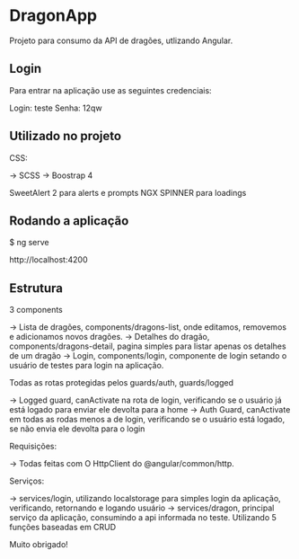 # DragonApp

Projeto para consumo da API de dragões, utlizando Angular.

## Login

Para entrar na aplicação use as seguintes credenciais:

Login: teste
Senha: 12qw

## Utilizado no projeto

CSS: 

-> SCSS
-> Boostrap 4

SweetAlert 2 para alerts e prompts
NGX SPINNER para loadings

## Rodando a aplicação

$ ng serve 

http://localhost:4200

## Estrutura

3 components 

-> Lista de dragões, components/dragons-list, onde editamos, removemos e adicionamos novos dragões.
-> Detalhes do dragão, components/dragons-detail, pagina simples para listar apenas os detalhes de um dragão
-> Login, components/login, componente de login setando o usuário de testes para login na aplicação.

Todas as rotas protegidas pelos guards/auth, guards/logged

-> Logged guard, canActivate na rota de login, verificando se o usuário já está logado para enviar ele devolta para a home
-> Auth Guard, canActivate em todas as rodas menos a de login, verificando se o usuário está logado, se não envia ele devolta para o login

Requisições:

-> Todas feitas com O HttpClient do @angular/common/http.

Serviços:

-> services/login, utilizando localstorage para simples login da aplicação, verificando, retornando e logando usuário
-> services/dragon, principal serviço da aplicação, consumindo a api informada no teste. Utilizando 5 funções baseadas em CRUD 


Muito obrigado!